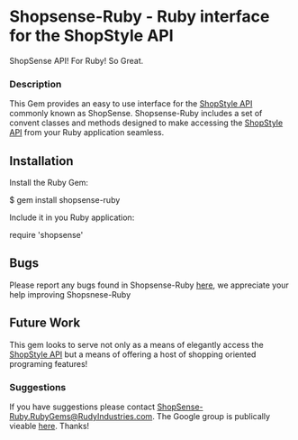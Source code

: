 # Shopsense-Ruby - Ruby interface for the ShopStyle API

ShopSense API! For Ruby! So Great.

### Description

This Gem provides an easy to use interface for the
[ShopStyle API](https://shopsense.shopstyle.com/page/ShopSenseHome) commonly known as ShopSense.
Shopsense-Ruby includes a set of convent classes and methods designed to make 
accessing the [ShopStyle API](https://shopsense.shopstyle.com/page/ShopSenseHome) 
from your Ruby application seamless.

## Installation

Install the Ruby Gem:

  $ gem install shopsense-ruby

Include it in you Ruby application:

  require 'shopsense'

## Bugs

Please report any bugs found in Shopsense-Ruby [here](https://github.com/RudyIndustries/shopsense-ruby/issues), we appreciate your help improving Shopsnese-Ruby

## Future Work

This gem looks to serve not only as a means of elegantly access the 
[ShopStyle API](https://shopsense.shopstyle.com/page/ShopSenseHome) 
but a means of offering a host of shopping oriented programing features!

### Suggestions
If you have suggestions please contact ShopSense-Ruby.RubyGems@RudyIndustries.com.  The Google group is publically vieable
[here](https://groups.google.com/a/rudyindustries.com/group/ShopSense-Ruby.RubyGems). Thanks!